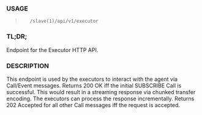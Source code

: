 <!--- This is an automatically generated file. DO NOT EDIT! --->

### USAGE ###
>        /slave(1)/api/v1/executor

### TL;DR; ###
Endpoint for the Executor HTTP API.

### DESCRIPTION ###
This endpoint is used by the executors to interact with the
agent via Call/Event messages.
Returns 200 OK iff the initial SUBSCRIBE Call is successful.
This would result in a streaming response via chunked
transfer encoding. The executors can process the response
incrementally.
Returns 202 Accepted for all other Call messages iff the
request is accepted.